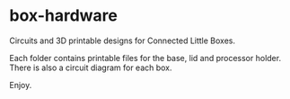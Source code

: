# box-hardware
Circuits and 3D printable designs for Connected Little Boxes.

Each folder contains printable files for the base, lid and processor holder. There is also a circuit diagram for each box.

Enjoy.
